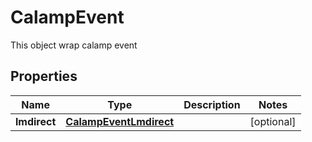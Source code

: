 

# CalampEvent

This object wrap calamp event

## Properties

| Name | Type | Description | Notes |
|------------ | ------------- | ------------- | -------------|
|**lmdirect** | [**CalampEventLmdirect**](CalampEventLmdirect.md) |  |  [optional] |




